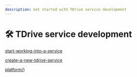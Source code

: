 ```yaml
---
description: Get started with TDrive service development
---
```


# 🛠 TDrive service development

[start-working-into-a-service](start-working-into-a-service.md)

[create-a-new-tdrive-service](create-a-new-tdrive-service.md)

[platform/](platform/README.md))

